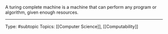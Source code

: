 A turing complete machine is a machine that can perform any program or algorithm, given enough resources. 

___
Type: #subtopic 
Topics: [[Computer Science]], [[Computability]]

